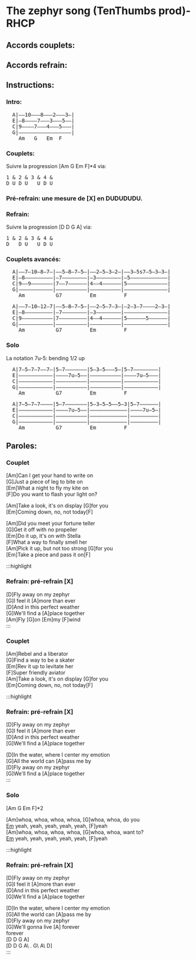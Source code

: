 # The zephyr song (TenThumbs prod)- RHCP

## Accords couplets:
<uke-chord name="Am" frets="2000"></uke-chord> 
<uke-chord name="G" frets="0232"></uke-chord> 
<uke-chord name="Em" frets="0432"></uke-chord> 
<uke-chord name="F" frets="2010"></uke-chord> 

## Accords refrain:
<uke-chord name="D" frets="2220"></uke-chord> 
<uke-chord name="G" frets="0232"></uke-chord> 
<uke-chord name="A" frets="2100"></uke-chord>

## Instructions:

### Intro:
<pre class="tableau">
  A|——10———8———2———3—|  
  E|—8————7———3———5——|  
  C|9————7———4———5———|  
  G|—————————————————|
    Am   G   Em  F
</pre>

### Couplets: 
Suivre la progression [Am G Em F]*4 via:
<pre class="tableau">
1 & 2 & 3 & 4 &
D U D U   U D U
</pre>

### Pré-refrain: une mesure de [X] en DUDUDUDU.

### Refrain:
Suivre la progression [D D G A] via:
<pre class="tableau">
1 & 2 & 3 & 4 &
D   D U   U D U
</pre>

### Couplets avancés:
<pre class="tableau">
  A|——7—10—8—7—|——5—8—7—5—|——2—5—3—2—|——3—5s7—5—3—3—|  
  E|—8—————————|—7————————|—3————————|—5————————————|  
  C|9——9———————|7——7——————|4——4——————|5—————————————|  
  G|———————————|——————————|——————————|——————————————|
    Am          G7         Em         F
</pre>

<pre class="tableau">
  A|——7—10—12—7|——5—8—7—5—|——2—5—7—3—|—2—3—7————2—3—|  
  E|—8—————————|—7————————|—3————————|——————————————|  
  C|9——————————|7—————————|4——4——————|5——————5——————|  
  G|———————————|——————————|——————————|——————————————|
    Am          G7         Em         F
</pre>

### Solo
La notation 7u-5: bending 1/2 up

<pre class="tableau">
  A|7—5—7—7——7—|5—7———————|5—3—5———5—|5—7————————|  
  E|———————————|————7u—5——|——————————|————7u—5———|  
  C|———————————|——————————|——————————|———————————|  
  G|———————————|——————————|——————————|———————————|
    Am          G7         Em         F
</pre>
<pre class="tableau">
  A|7—5—7—7————|5—7———————|5—3—5—5——5—3|5—7——————|  
  E|———————————|————7u—5——|————————————|————7u—5—|  
  C|———————————|——————————|————————————|—————————|  
  G|———————————|——————————|————————————|—————————|
    Am          G7         Em         F
</pre>

## Paroles:

### Couplet
[Am]Can I get your hand to write on  
[G]Just a piece of leg to bite on  
[Em]What a night to fly my kite on  
[F]Do you want to flash your light on?  

[Am]Take a look, it's on display [G]for you  
[Em]Coming down, no, not today[F]  

[Am]Did you meet your fortune teller  
[G]Get it off with no propeller  
[Em]Do it up, it's on with Stella  
[F]What a way to finally smell her  
[Am]Pick it up, but not too strong [G]for you  
[Em]Take a piece and pass it on[F]  

:::highlight
### Refrain: pré-refrain [X]  
[D]Fly away on my zephyr  
[G]I feel it [A]more than ever  
[D]And in this perfect weather  
[G]We'll find a [A]place together  
[Am]Fly [G]on [Em]my [F]wind  
:::

### Couplet  
[Am]Rebel and a liberator  
[G]Find a way to be a skater  
[Em]Rev it up to levitate her  
[F]Super friendly aviator  
[Am]Take a look, it's on display [G]for you  
[Em]Coming down, no, not today[F]  

:::highlight
### Refrain: pré-refrain [X]  
[D]Fly away on my zephyr  
[G]I feel it [A]more than ever  
[D]And in this perfect weather  
[G]We'll find a [A]place together  

[D]In the water, where I center my emotion  
[G]All the world can [A]pass me by  
[D]Fly away on my zephyr  
[G]We'll find a [A]place together  
:::

### Solo  
[Am G Em F]*2  

[Am]whoa, whoa, whoa, whoa, [G]whoa, whoa, do you  
[Em](Yeah) yeah, yeah, yeah, yeah, yeah, [F]yeah  
[Am]whoa, whoa, whoa, whoa, [G]whoa, whoa, want to?  
[Em](Yeah) yeah, yeah, yeah, yeah, yeah, [F]yeah  

:::highlight
### Refrain: pré-refrain [X]  
[D]Fly away on my zephyr  
[G]I feel it [A]more than ever  
[D]And in this perfect weather  
[G]We'll find a [A]place together  

[D]In the water, where I center my emotion  
[G]All the world can [A]pass me by  
[D]Fly away on my zephyr  
[G]We'll gonna live [A] forever  
forever  
[D D G A]  
[D D G A\ . G\ A\ D\]  
:::
